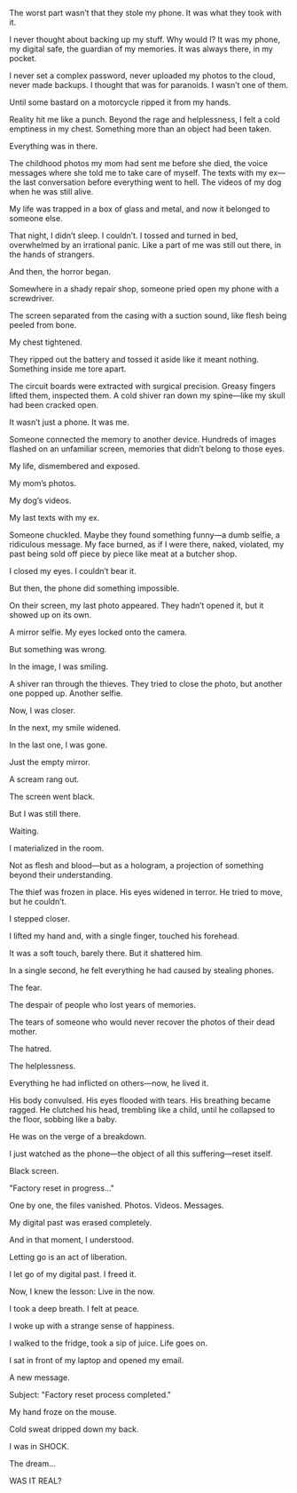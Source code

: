 

The worst part wasn’t that they stole my phone. It was what they took with it.

I never thought about backing up my stuff. Why would I? It was my phone, my digital safe, the guardian of my memories. It was always there, in my pocket.

I never set a complex password, never uploaded my photos to the cloud, never made backups. I thought that was for paranoids. I wasn’t one of them.

Until some bastard on a motorcycle ripped it from my hands.

Reality hit me like a punch. Beyond the rage and helplessness, I felt a cold emptiness in my chest. Something more than an object had been taken.

Everything was in there.

The childhood photos my mom had sent me before she died, the voice messages where she told me to take care of myself. The texts with my ex—the last conversation before everything went to hell. The videos of my dog when he was still alive.

My life was trapped in a box of glass and metal, and now it belonged to someone else.

That night, I didn’t sleep. I couldn’t. I tossed and turned in bed, overwhelmed by an irrational panic. Like a part of me was still out there, in the hands of strangers.

And then, the horror began.

Somewhere in a shady repair shop, someone pried open my phone with a screwdriver.

The screen separated from the casing with a suction sound, like flesh being peeled from bone.

My chest tightened.

They ripped out the battery and tossed it aside like it meant nothing. Something inside me tore apart.

The circuit boards were extracted with surgical precision. Greasy fingers lifted them, inspected them. A cold shiver ran down my spine—like my skull had been cracked open.

It wasn’t just a phone. It was me.

Someone connected the memory to another device. Hundreds of images flashed on an unfamiliar screen, memories that didn’t belong to those eyes.

My life, dismembered and exposed.

My mom’s photos.

My dog’s videos.

My last texts with my ex.

Someone chuckled. Maybe they found something funny—a dumb selfie, a ridiculous message. My face burned, as if I were there, naked, violated, my past being sold off piece by piece like meat at a butcher shop.

I closed my eyes. I couldn’t bear it.

But then, the phone did something impossible.

On their screen, my last photo appeared. They hadn’t opened it, but it showed up on its own.

A mirror selfie. My eyes locked onto the camera.

But something was wrong.

In the image, I was smiling.

A shiver ran through the thieves. They tried to close the photo, but another one popped up. Another selfie.

Now, I was closer.

In the next, my smile widened.

In the last one, I was gone.

Just the empty mirror.

A scream rang out.

The screen went black.

But I was still there.

Waiting.

I materialized in the room.

Not as flesh and blood—but as a hologram, a projection of something beyond their understanding.

The thief was frozen in place. His eyes widened in terror. He tried to move, but he couldn’t.

I stepped closer.

I lifted my hand and, with a single finger, touched his forehead.

It was a soft touch, barely there. But it shattered him.

In a single second, he felt everything he had caused by stealing phones.

The fear.

The despair of people who lost years of memories.

The tears of someone who would never recover the photos of their dead mother.

The hatred.

The helplessness.

Everything he had inflicted on others—now, he lived it.

His body convulsed. His eyes flooded with tears. His breathing became ragged. He clutched his head, trembling like a child, until he collapsed to the floor, sobbing like a baby.

He was on the verge of a breakdown.

I just watched as the phone—the object of all this suffering—reset itself.

Black screen.

"Factory reset in progress…"

One by one, the files vanished. Photos. Videos. Messages.

My digital past was erased completely.

And in that moment, I understood.

Letting go is an act of liberation.

I let go of my digital past. I freed it.

Now, I knew the lesson: Live in the now.

I took a deep breath. I felt at peace.

I woke up with a strange sense of happiness.

I walked to the fridge, took a sip of juice. Life goes on.

I sat in front of my laptop and opened my email.

A new message.

Subject: "Factory reset process completed."

My hand froze on the mouse.

Cold sweat dripped down my back.

I was in SHOCK.

The dream…

WAS IT REAL?